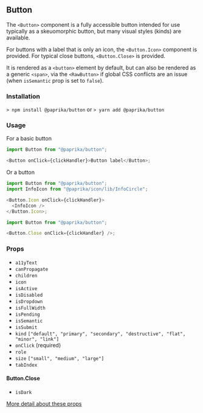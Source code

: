 ## Button

The `<Button>` component is a fully accessible button intended for use typically as a skeuomorphic button, but many visual styles (kinds) are available.

For buttons with a label that is only an icon, the `<Button.Icon>` component is provided. For typical close buttons, `<Button.Close>` is provided.

It is rendered as a `<button>` element by default, but can also be rendered as a generic `<span>`, via the `<RawButton>` if global CSS conflicts are an issue (when `isSemantic` prop is set to `false`).

### Installation

`> npm install @paprika/button`
or
`> yarn add @paprika/button`

### Usage

For a basic button

```js
import Button from "@paprika/button";

<Button onClick={clickHandler}>Button label</Button>;
```

Or a button

```js
import Button from "@paprika/button";
import InfoIcon from "@paprika/icon/lib/InfoCircle";

<Button.Icon onClick={clickHandler}>
  <InfoIcon />
</Button.Icon>;
```

```js
import Button from "@paprika/button";

<Button.Close onClick={clickHandler} />;
```

### Props

- `a11yText`
- `canPropagate`
- `children`
- `icon`
- `isActive`
- `isDisabled`
- `isDropdown`
- `isFullWidth`
- `isPending`
- `isSemantic`
- `isSubmit`
- `kind` `["default", "primary", "secondary", "destructive", "flat", "minor", "link"]`
- `onClick` (required)
- `role`
- `size` `["small", "medium", "large"]`
- `tabIndex`

#### Button.Close

- `isDark`

[More detail about these props](https://github.com/acl-services/paprika/blob/master/packages/Button/src/Button.js)
